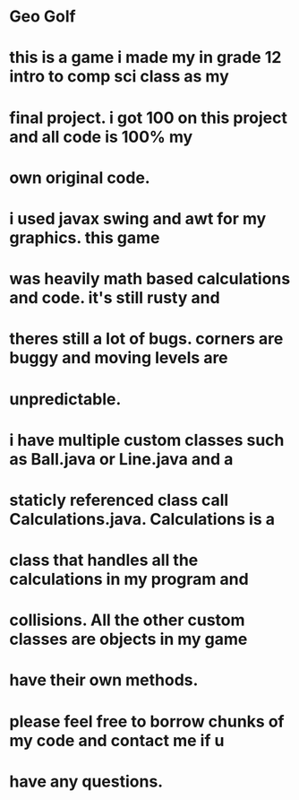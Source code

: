 # Geo Golf

# this is a game i made my in grade 12 intro to comp sci class as my
# final project. i got 100 on this project and all code is 100% my 
# own original code.

# i used javax swing and awt for my graphics. this game
# was heavily math based calculations and code. it's still rusty and 
# theres still a lot of bugs. corners are buggy and moving levels are
# unpredictable. 

# i have multiple custom classes such as Ball.java or Line.java and a
# staticly referenced class call Calculations.java. Calculations is a
# class that handles all the calculations in my program and
# collisions. All the other custom classes are objects in my game
# have their own methods.

# please feel free to borrow chunks of my code and contact me if u
# have any questions.
